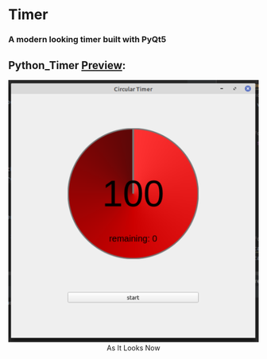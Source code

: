 # Timer
### A modern looking timer built with PyQt5

<p align="center"><h2>Python_Timer <u>Preview</u>:</h2></p>

<p align="center">
    <img src="images/preview_02.png">
    <br>
    As It Looks Now
</p>
